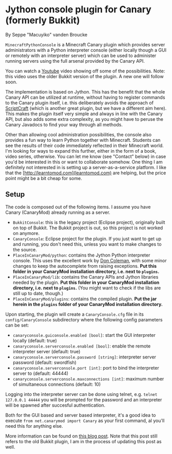 # Jython console plugin for Canary (formerly Bukkit)

By Seppe "Macuyiko" vanden Broucke

`MinecraftPythonConsole` is a Minecraft Canary plugin which provides server administrators with a Python interpreter console (either locally though a GUI or remotely with an interpreter server) which can be used to administer running servers using the full arsenal provided by the Canary API.

You can watch a [Youtube](http://www.youtube.com/watch?v=rI3PfgCSI7Y) video showing off some of the possibilities. Note: this video uses the older Bukkit version of the plugin. A new one will follow soon.

The implementation is based on Jython. This has the benefit that the whole Canary API can be utilized at runtime, without having to register commands to the Canary plugin itself, i.e. this deliberately avoids the approach of [ScriptCraft](http://scriptcraftjs.org/) (which is another great plugin, but we have a different aim here). This makes the plugin itself very simple and always in line with the Canary API, but also adds some extra complexity, as you might have to peruse the Canary Javadocs to find your way through all methods.

Other than allowing cool administration possibilities, the console also provides a fun way to learn Python together with Minecraft. Students can see the results of their code immediately reflected in their Minecraft world. I'm looking for ways to expand this further, either in the form of a book, video series, otherwise. You can let me know (see "Contact" below) in case you'd be interested in this or want to collaborate somehow. One thing I am definitely not interested in is setting up a server-as-a-service platform. I like that the [http://learntomod.com](learntomod.com) are helping, but the price point might be a bit cheap for some.

## Setup

The code is composed out of the following items. I assume you have Canary (CanaryMod) already running as a server.

* `BukkitConsole`: this is the legacy project (Eclipse project), originally built on top of Bukkit. The Bukkit project is out, so this project is not worked on anymore.
* `CanaryConsole`: Eclipse project for the plugin. If you just want to get up and running, you don't need this, unless you want to make changes to the source.
* `PlaceInCanaryMod/python`: contains the Jython Python interpreter console. This uses the excellent work by [Don Coleman](http://don.freeshell.org/jython/), with some minor changes to keep the autocomplete from raising exceptions. **Put this folder in your CanaryMod installation directory, i.e. next to `plugins`.**
* `PlaceInCanaryMod/lib`: contains the Canary APIs and Jython libraries needed by the plugin. **Put this folder in your CanaryMod installation directory, i.e. next to `plugins`.** (You might want to check if the libs are still up to date, though.)
* `PlaceInCanaryMod/plugins`: contains the compiled plugin. **Put the jar herein in the `plugins` folder of your CanaryMod installation directory.**

Upon starting, the plugin will create a `CanaryConsole.cfg` file in its `config/CanaryConsole` subdirectory where the following config parameters can be set:

* `canaryconsole.guiconsole.enabled [bool]`: start the GUI interpreter locally (default: true)
* `canaryconsole.serverconsole.enabled [bool]`: enable the remote interpreter server (default: true)
* `canaryconsole.serverconsole.password [string]`: interpreter server password (default: swordfish)
* `canaryconsole.serverconsole.port [int]`: port to bind the interpreter server to (default: 44444)
* `canaryconsole.serverconsole.maxconnections [int]`: maximum number of simultaneous connections (default: 10)

Logging into the interpreter server can be done using telnet, e.g. `telnet 127.0.0.1 44444` you will be prompted for the password and an interpreter will be spawned after succesful authentication.

Both for the GUI based and server based interpreter, it's a good idea to execute `from net.canarymod import Canary` as your first command, al you'll need this for anything else.

More information can be found on [this blog post](http://blog.macuyiko.com/post/2013/a-bukkit-jython-console-plugin-for-minecraft.html). Note that this post still refers to the old Bukkit plugin, I am in the process of updating this post as well.
